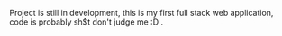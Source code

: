 Project is still in development, this is my first full stack web application, code is probably sh$t don't judge me :D .
